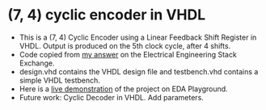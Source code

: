 # (7, 4) cyclic encoder in VHDL
- This is a (7, 4) Cyclic Encoder using a Linear Feedback Shift Register in VHDL. Output is produced on the 5th clock cycle, after 4 shifts.
- Code copied from [my answer](https://electronics.stackexchange.com/a/536273/238188) on the Electrical Engineering Stack Exchange.
- design.vhd contains the VHDL design file and testbench.vhd contains a simple VHDL testbench.
- Here is a [live demonstration](https://edaplayground.com/x/s5EU) of the project on EDA Playground.
- Future work: Cyclic Decoder in VHDL. Add parameters.
